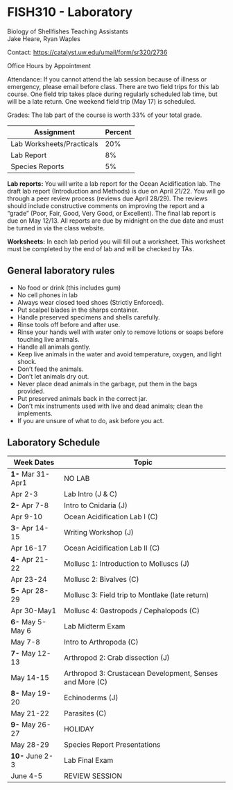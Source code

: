 # FISH310 - Laboratory

Biology of Shellfishes
Teaching Assistants   
Jake Heare, Ryan Waples

Contact: https://catalyst.uw.edu/umail/form/sr320/2736

Office Hours by Appointment 

Attendance: If you cannot attend the lab session because of illness or emergency, please email before class.  There are two field trips for this lab course.  One field trip takes place during regularly scheduled lab time, but will be a late return. One weekend field trip (May 17) is scheduled.

Grades: The lab part of the course is worth 33% of your total grade.

Assignment	 | Percent
-------------------|----------
Lab Worksheets/Practicals 	| 20%
Lab Report  |	  8%
Species Reports   |  5%

**Lab reports:** You will write a lab report for the Ocean Acidification lab. The draft lab report (Introduction and Methods) is due on April 21/22. You will go through a peer review process (reviews due April 28/29). The reviews should include constructive comments on improving the report and a “grade” (Poor, Fair, Good, Very Good, or Excellent). The final lab report is due on May 12/13. All reports are due by midnight on the due date and must be turned in via the class website.

**Worksheets:** In each lab period you will fill out a worksheet. This worksheet must be completed by the end of lab and will be checked by TAs.

## General laboratory rules
- No food or drink (this includes gum)
- No cell phones in lab
- Always wear closed toed shoes (Strictly Enforced).
- Put scalpel blades in the sharps container.
- Handle preserved specimens and shells carefully.
- Rinse tools off before and after use.
- Rinse your hands well with water only to remove lotions or soaps before touching live animals.
- Handle all animals gently.
- Keep live animals in the water and avoid temperature, oxygen, and light shock.
- Don’t feed the animals.
- Don’t let animals dry out.
- Never place dead animals in the garbage, put them in the bags provided.
- Put preserved animals back in the correct jar.
- Don’t mix instruments used with live and dead animals; clean the implements.
- If you are unsure of what to do, ask before you act.

## Laboratory  Schedule

Week	Dates  |	Topic
----------------|---------------
**1-**	Mar 31-Apr1 |	NO LAB
 	Apr 2-3	| Lab Intro (J & C)
**2-**	Apr 7-8	| Intro to Cnidaria (J)
 	Apr 9-10 | Ocean Acidification Lab I (C)	
**3-**	Apr 14-15	| Writing Workshop (J)
 	Apr 16-17		| Ocean Acidification Lab II (C)
**4-**	Apr 21-22		| Mollusc 1: Introduction to Molluscs (J)
 	Apr 23-24	| 	Mollusc 2: Bivalves (C)
**5-**	Apr 28-29	| 	Mollusc 3: Field trip to Montlake (late return)
 	Apr 30-May1		| Mollusc 4: Gastropods / Cephalopods (C)
**6-**	May 5-May 6		| Lab Midterm Exam
 	May 7-8		| Intro to Arthropoda (C)
**7-**	May 12-13	| 	Arthropod 2: Crab dissection (J)
 	May 14-15		| Arthropod 3: Crustacean Development, Senses and More (C)
**8-**	May 19-20		| Echinoderms (J)
 	May 21-22		| Parasites (C)
**9-**	May 26-27	| 	HOLIDAY
 	May 28-29		| Species Report Presentations
**10-** June 2-3		| Lab Final Exam
 	June 4-5		| REVIEW SESSION
